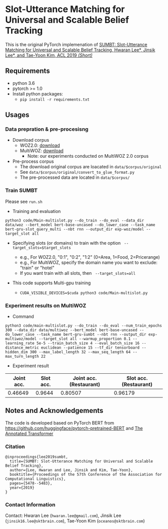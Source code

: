 # Slot-Utterance Matching for Universal and Scalable Belief Tracking

This is the original PyTorch implemenation of [SUMBT: Slot-Utterance Matching for Universal and Scalable Belief Tracking, Hwaran Lee*, Jinsik Lee*, and Tae-Yoon Kim, ACL 2019 *(Short)*](https://arxiv.org/abs/1907.07421)

## Requirements
* python 3.6
* pytorch >= 1.0
* Install python packages:
  * ``pip install -r requirements.txt``

## Usages
### Data prepration & pre-procesisng
* Download corpus
  * WOZ2.0: [download](https://github.com/nmrksic/neural-belief-tracker/tree/master/data/woz)
  * MultiWOZ: [download](http://dialogue.mi.eng.cam.ac.uk/index.php/corpus/)
    * Note: our experiments conducted on MultiWOZ 2.0 corpus
* Pre-process corpus
  * The download original corpus are loacated in ``data/$corpus/original``
  * See ``data/$corpus/original/convert_to_glue_format.py``
  * The pre-processed data are located in ``data/$corpus/``

### Train SUMBT
Please see ``run.sh``
* Training and evaluation
```
python3 code/Main-multislot.py --do_train --do_eval --data_dir data/woz --bert_model bert-base-uncased --do_lower_case --task_name bert-gru-slot_query_multi --nbt rnn --output_dir exp-woz/model --target_slot all 
``` 
* Specifying slots (or domains) to train with the option `` --target_slots=$target_slots``
  * e.g., For WOZ2.0, "0:1", "0:2", "1:2" (0=Area, 1=Food, 2=Pricerange)
  * e.g., For MultiWOZ, specify the domain name you want to exclude: "train" or "hotel"
  * If you want train with all slots, then `` --target_slots=all``

* This code supports Multi-gpu training 
  * ```CUDA_VISIBLE_DEVICES=$cuda python3 code/Main-multislot.py```

### Experiment results on MultiWOZ
* Command
```
python3 code/main-multislot.py --do_train --do_eval --num_train_epochs 300 --data_dir data/multiwoz --bert_model bert-base-uncased --do_lower_case --task_name bert-gru-sumbt --nbt rnn --output_dir exp-multiwoz/model --target_slot all --warmup_proportion 0.1 --learning_rate 5e-5 --train_batch_size 4 --eval_batch_size 16 --distance_metric euclidean --patience 15 --tf_dir tensorboard --hidden_dim 300 --max_label_length 32 --max_seq_length 64 --max_turn_length 22
```
* Experiment result

| Joint acc. |  Slot acc. | Joint acc. (Restaurant) | Slot acc. (Restaurant) |
| --- | --- | --- | --- |
| 0.46649 | 0.9644 | 0.80507 | 0.96179 |


## Notes and Acknowledgements
The code is developed based on PyTorch BERT from https://github.com/huggingface/pytorch-pretrained-BERT and [The Annotated Transformer](http://nlp.seas.harvard.edu/2018/04/03/attention.html)

### Citation
```
@inproceedings{lee2019sumbt,
  title={SUMBT: Slot-Utterance Matching for Universal and Scalable Belief Tracking},
  author={Lee, Hwaran and Lee, Jinsik and Kim, Tae-Yoon},
  booktitle={Proceedings of the 57th Conference of the Association for Computational Linguistics},
  pages={5478--5483},
  year={2019}
}
```

### Contact Information
Contact: Hwaran Lee (`hwaran.lee@gmail.com`), Jinsik Lee (`jinsik16.lee@sktbrain.com`), Tae-Yoon Kim (`oceanos@sktbrain.com`)

